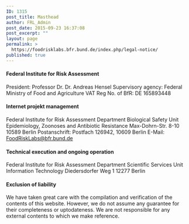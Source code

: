 ```yaml
---
ID: 1315
post_title: Masthead
author: FRL_Admin
post_date: 2015-09-23 16:37:08
post_excerpt: ""
layout: page
permalink: >
  https://foodrisklabs.bfr.bund.de/index.php/legal-notice/
published: true
---
```

<h4>Federal Institute for Risk Assessment</h4>

President: Professor Dr. Dr. Andreas Hensel
Supervisory agency: Federal Ministry of Food and Agriculture
VAT Reg No. of BfR: DE 165893448

<h4>Internet projekt management</h4>

Federal Institute for Risk Assessment
Department Biological Safety
Unit Epidemiology, Zoonoses and Antibiotic Resistance
Max-Dohrn-Str. 8-10
10589 Berlin
Postanschrift: Postfach 126942, 10609 Berlin
E-Mail: <a href="mailto:FoodRiskLabs@bfr.bund.de">FoodRiskLabs@bfr.bund.de</a>

<h4>Technical execution and ongoing operation</h4>

Federal Institute for Risk Assessment
Department Scientific Services
Unit Information Technology
Diedersdorfer Weg 1
12277 Berlin

<h4>Exclusion of liability</h4>

We have taken great care with the compilation and verification of the contents of this website. However, we do not assume any guarantee for their completeness or uptodateness. We are not responsible for any external contents to which we make reference.